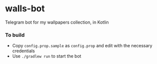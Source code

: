# walls-bot
Telegram bot for my wallpapers collection, in Kotlin

### To build

- Copy `config.prop.sample` as `config.prop` and edit with the necessary credentials
- Use `./gradlew run` to start the bot
